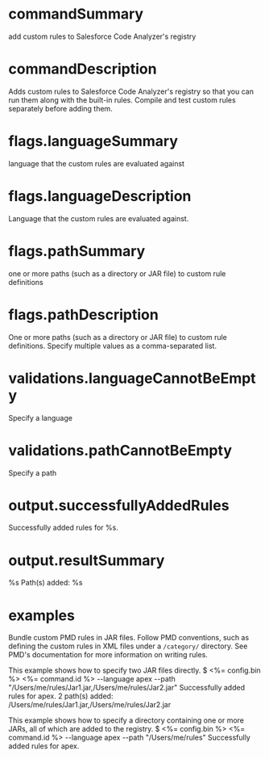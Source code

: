 # commandSummary

add custom rules to Salesforce Code Analyzer's registry

# commandDescription

Adds custom rules to Salesforce Code Analyzer's registry so that you can run them along with the built-in rules. Compile and test custom rules separately before adding them.

# flags.languageSummary

language that the custom rules are evaluated against

# flags.languageDescription

Language that the custom rules are evaluated against.

# flags.pathSummary

one or more paths (such as a directory or JAR file) to custom rule definitions

# flags.pathDescription

One or more paths (such as a directory or JAR file) to  custom rule definitions. Specify multiple values as a comma-separated list.

# validations.languageCannotBeEmpty

Specify a language

# validations.pathCannotBeEmpty

Specify a path

# output.successfullyAddedRules

Successfully added rules for %s.

# output.resultSummary

%s Path(s) added: %s

# examples

Bundle custom PMD rules in JAR files. Follow PMD conventions, such as defining the custom rules in XML files under a `/category/` directory.
See PMD's documentation for more information on writing rules.

This example shows how to specify two JAR files directly.
	$ <%= config.bin %> <%= command.id %> --language apex --path "/Users/me/rules/Jar1.jar,/Users/me/rules/Jar2.jar"
		Successfully added rules for apex.
		2 path(s) added:
		/Users/me/rules/Jar1.jar,/Users/me/rules/Jar2.jar

This example shows how to specify a directory containing one or more JARs, all of which are added to the registry.
	$ <%= config.bin %> <%= command.id %> --language apex --path "/Users/me/rules"
		Successfully added rules for apex.
